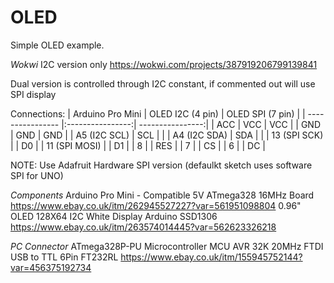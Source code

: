 # OLED

Simple OLED example.

*Wokwi*
I2C version only
https://wokwi.com/projects/387919206799139841

Dual version is controlled through I2C constant, if commented out will use SPI display

Connections:
| Arduino Pro Mini | OLED I2C (4 pin) | OLED SPI (7 pin) |
| ---------------- |:----------------:| ----------------:|
| ACC              | VCC              | VCC              |
| GND              | GND              | GND              |
| A5 (I2C SCL)     | SCL              |                  |
| A4 (I2C SDA)     | SDA              |                  |
| 13 (SPI SCK)     |                  | D0               |
| 11 (SPI MOSI)    |                  | D1               |
| 8                |                  | RES              |
| 7                |                  | CS               |
| 6                |                  | DC               |

NOTE: Use Adafruit Hardware SPI version (defaulkt sketch uses software SPI for UNO)

*Components*
Arduino Pro Mini - Compatible 5V ATmega328 16MHz Board
https://www.ebay.co.uk/itm/262945527227?var=561951098804
0.96" OLED 128X64 I2C White Display Arduino SSD1306
https://www.ebay.co.uk/itm/263574014445?var=562623326218

*PC Connector*
ATmega328P-PU Microcontroller MCU AVR 32K 20MHz FTDI USB to TTL 6Pin FT232RL
https://www.ebay.co.uk/itm/155945752144?var=456375192734

 